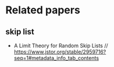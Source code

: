 # Related papers

## skip list
  - A Limit Theory for Random Skip Lists // https://www.jstor.org/stable/2959716?seq=1#metadata_info_tab_contents
